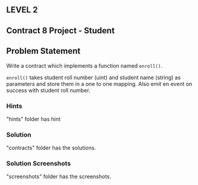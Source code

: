## LEVEL 2

## Contract 8 Project - Student

## Problem Statement

Write a contract which implements a function named `enroll()`.

`enroll()` takes student roll number (uint) and student name (string) as parameters and store them in a one to one mapping. Also emit en event on success with student roll number.

### Hints

"hints" folder has hint

### Solution

"contracts" folder has the solutions.

### Solution Screenshots

"screenshots" folder has the screenshots.

